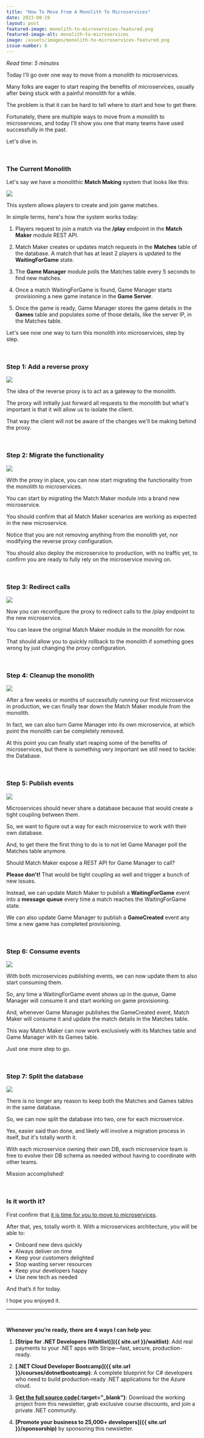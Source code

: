```yaml
---
title: "How To Move From A Monolith To Microservices"
date: 2023-08-19
layout: post
featured-image: monolith-to-microservices-featured.png
featured-image-alt: monolith-to-microservices
image: /assets/images/monolith-to-microservices-featured.png
issue-number: 8
---
```


*Read time: 5 minutes*

Today I'll go over one way to move from a monolith to microservices.

Many folks are eager to start reaping the benefits of microservices, usually after being stuck with a painful monolith for a while.

The problem is that it can be hard to tell where to start and how to get there.

Fortunately, there are multiple ways to move from a monolith to microservices, and today I'll show you one that many teams have used successfully in the past.

Let's dive in.

<br/>

### **The Current Monolith**
Let's say we have a monolithic **Match Making** system that looks like this:

<img src="{{ site.url }}/assets/images/monolith-before-migrate.jpg"/>

This system allows players to create and join game matches.

In simple terms, here's how the system works today:

1. Players request to join a match via the **/play** endpoint in the **Match Maker** module REST API.

2. Match Maker creates or updates match requests in the **Matches** table of the database. A match that has at least 2 players is updated to the **WaitingForGame** state.

3. The **Game Manager** module polls the Matches table every 5 seconds to find new matches.

4. Once a match WaitingForGame is found, Game Manager starts provisioning a new game instance in the **Game Server**.

5. Once the game is ready, Game Manager stores the game details in the **Games** table and populates some of those details, like the server IP, in the Matches table.

Let's see now one way to turn this monolith into microservices, step by step.

<br/>

### **Step 1: Add a reverse proxy**

<img src="{{ site.url }}/assets/images/monolith-migrate-step1.jpg"/>

The idea of the reverse proxy is to act as a gateway to the monolith.

The proxy will initially just forward all requests to the monolith but what's important is
that it will allow us to isolate the client.

That way the client will not be aware of the changes we'll be making behind the proxy.

<br/>

### **Step 2: Migrate the functionality**

<img src="{{ site.url }}/assets/images/monolith-migrate-step2.jpg"/>

With the proxy in place, you can now start migrating the functionality from the monolith to microservices.

You can start by migrating the Match Maker module into a brand new microservice.

You should confirm that all Match Maker scenarios are working as expected in the new microservice.

Notice that you are not removing anything from the monolith yet, nor modifying the reverse proxy configuration.

You should also deploy the microservice to production, with no traffic yet, to confirm you are ready to fully rely on the microservice moving on.

<br/>

### **Step 3: Redirect calls**

<img src="{{ site.url }}/assets/images/monolith-migrate-step3.jpg"/>

Now you can reconfigure the proxy to redirect calls to the /play endpoint to the new microservice.

You can leave the original Match Maker module in the monolith for now.

That should allow you to quickly rollback to the monolith if something goes wrong by just changing the proxy configuration.

<br/>

### **Step 4: Cleanup the monolith**

<img src="{{ site.url }}/assets/images/monolith-migrate-step4.jpg"/>

After a few weeks or months of successfully running our first microservice in production, we can finally tear down the Match Maker module from the monolith.

In fact, we can also turn Game Manager into its own microservice, at which point the monolith can be completely removed.

At this point you can finally start reaping some of the benefits of microservices, but there is something very important we still need to tackle: the Database.

<br/>

### **Step 5: Publish events**

<img src="{{ site.url }}/assets/images/monolith-migrate-step5.jpg"/>

Microservices should never share a database because that would create a tight coupling between them.

So, we want to figure out a way for each microservice to work with their own database.

And, to get there the first thing to do is to not let Game Manager poll the Matches table anymore.

Should Match Maker expose a REST API for Game Manager to call? 

**Please don't!** That would be tight coupling as well and trigger a bunch of new issues.

Instead, we can update Match Maker to publish a **WaitingForGame** event into a **message queue** every time a match reaches the WaitingForGame state.

We can also update Game Manager to publish a **GameCreated** event any time a new game has completed provisioning.

<br/>

### **Step 6: Consume events**

<img src="{{ site.url }}/assets/images/monolith-migrate-step6.jpg"/>

With both microservices publishing events, we can now update them to also start consuming them.

So, any time a WaitingForGame event shows up in the queue, Game Manager will consume it and start working on game provisioning.

And, whenever Game Manager publishes the GameCreated event, Match Maker will consume it and update the match details in the Matches table.

This way Match Maker can now work exclusively with its Matches table and Game Manager with its Games table.

Just one more step to go.

<br/>

### **Step 7: Split the database**

<img src="{{ site.url }}/assets/images/monolith-migrate-step7.jpg"/>

There is no longer any reason to keep both the Matches and Games tables in the same database. 

So, we can now split the database into two, one for each microservice.

Yes, easier said than done, and likely will involve a migration process in itself, but it's totally worth it.

With each microservice owning their own DB, each microservice team is free to evolve their DB schema as needed without having to coordinate with other teams.

Mission accomplished!

<br/>

### **Is it worth it?**

First confirm that [it is time for you to move to microservices](Should-I-Move-To-Microservices). 

After that, yes, totally worth it. With a microservices architecture, you will be able to:

* Onboard new devs quickly
* Always deliver on time
* Keep your customers delighted
* Stop wasting server resources
* Keep your developers happy
* Use new tech as needed

And that’s it for today.

I hope you enjoyed it.

---

<br/>

**Whenever you’re ready, there are 4 ways I can help you:**

1. **[​Stripe for .NET Developers (Waitlist)​]({{ site.url }}/waitlist)**: Add real payments to your .NET apps with Stripe—fast, secure, production-ready.

2. **[.NET Cloud Developer Bootcamp]({{ site.url }}/courses/dotnetbootcamp)**: A complete blueprint for C# developers who need to build production-ready .NET applications for the Azure cloud.

3. **​[​Get the full source code](https://www.patreon.com/juliocasal){:target="_blank"}**: Download the working project from this newsletter, grab exclusive course discounts, and join a private .NET community.

4. **[Promote your business to 25,000+ developers]({{ site.url }}/sponsorship)** by sponsoring this newsletter.